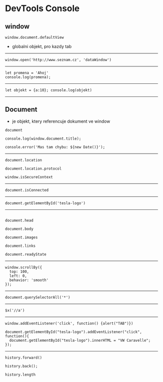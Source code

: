 # DevTools Console

## window

`window.document.defaultView`
- globalni objekt, pro kazdy tab

---

`window.open('http://www.seznam.cz', 'dataWindow')`

---

```
let promena = 'Ahoj'
console.log(promena);
```

---

`let objekt = {a:10}; console.log(objekt)`

---

## Document
- je objekt, ktery referencuje dokument ve window

`document`

`console.log(window.document.title);`

`console.error('Mas tam chybu: ${new Date()}');`

---

```
document.location

document.location.protocol

window.isSecureContext
```

---

`document.isConnected`

---

`document.getElementById('tesla-logo')`

---

```

document.head

document.body

document.images

document.links

document.readyState

```

---

```
window.scrollBy({
  top: 100,
  left: 0,
  behavior: 'smooth'
});
```
---

```document.querySelectorAll('*')```

---

```$x('//a')```

---

```window.addEventListener('click', function() {alert("TAB")})```

```
document.getElementById("tesla-logo").addEventListener("click", function(){
  document.getElementById("tesla-logo").innerHTML = "VW Caravelle";
});
```

---

```
history.forward()

history.back();

history.length

```
